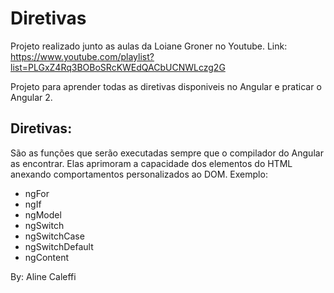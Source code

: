 # Diretivas

Projeto realizado junto as aulas da Loiane Groner no Youtube.
Link: https://www.youtube.com/playlist?list=PLGxZ4Rq3BOBoSRcKWEdQACbUCNWLczg2G

Projeto para aprender todas as diretivas disponiveis no Angular e praticar o Angular 2.

## Diretivas: 
São as funções que serão executadas sempre que o compilador do Angular as encontrar. Elas aprimoram a capacidade dos elementos do HTML anexando comportamentos personalizados ao DOM. Exemplo: 

- ngFor
- ngIf
- ngModel
- ngSwitch
- ngSwitchCase
- ngSwitchDefault 
- ngContent

By: Aline Caleffi
